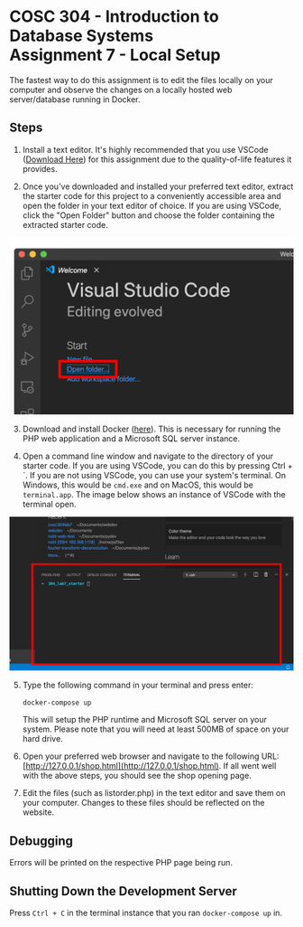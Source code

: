 # COSC 304 - Introduction to Database Systems<br>Assignment 7 - Local Setup

The fastest way to do this assignment is to edit the files locally on your computer and observe the changes on a locally hosted web server/database running in Docker.

## Steps

1. Install a text editor. It's highly recommended that you use VSCode ([Download Here](https://code.visualstudio.com/Download)) for this assignment due to the quality-of-life features it provides.

2. Once you've downloaded and installed your preferred text editor, extract the starter code for this project to a conveniently accessible area and open the folder in your text editor of choice. If you are using VSCode, click the "Open Folder" button and choose the folder containing the extracted starter code.

<img src="imgs/open_folder.png">

3. Download and install Docker ([here](https://www.docker.com/products/docker-desktop)). This is necessary for running the PHP web application and a Microsoft SQL server instance.

4. Open a command line window and navigate to the directory of your starter code. If you are using VSCode, you can do this by pressing Ctrl + \`. If you are not using VSCode, you can use your system's terminal. On Windows, this would be `cmd.exe` and on MacOS, this would be `terminal.app`. The image below shows an instance of VSCode with the terminal open.

<img src="imgs/terminal.png">

5. Type the following command in your terminal and press enter:

    ```
    docker-compose up
    ```

    This will setup the PHP runtime and Microsoft SQL server on your system. Please note that you will need at least 500MB of space on your hard drive.

6. Open your preferred web browser and navigate to the following URL: [http://127.0.0.1/shop.html](http://127.0.0.1/shop.html). If all went well with the above steps, you should see the shop opening page.

7. Edit the files (such as listorder.php) in the text editor and save them on your computer. Changes to these files should be reflected on the website.

## Debugging

Errors will be printed on the respective PHP page being run.

## Shutting Down the Development Server

Press `Ctrl + C` in the terminal instance that you ran `docker-compose up` in.
